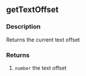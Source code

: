 ## getTextOffset

### Description

Returns the current text offset

### Returns

1. `number` the text offset
